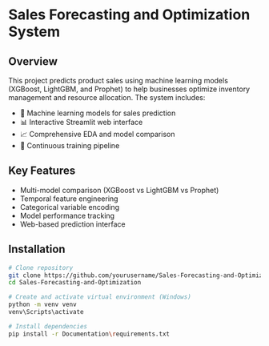 # Sales Forecasting and Optimization System

## Overview
This project predicts product sales using machine learning models (XGBoost, LightGBM, and Prophet) to help businesses optimize inventory management and resource allocation. The system includes:

- 🧠 Machine learning models for sales prediction
- 📊 Interactive Streamlit web interface
- 📈 Comprehensive EDA and model comparison
- 🔄 Continuous training pipeline

## Key Features
- Multi-model comparison (XGBoost vs LightGBM vs Prophet)
- Temporal feature engineering
- Categorical variable encoding
- Model performance tracking
- Web-based prediction interface

## Installation
```bash
# Clone repository
git clone https://github.com/yourusername/Sales-Forecasting-and-Optimization.git
cd Sales-Forecasting-and-Optimization

# Create and activate virtual environment (Windows)
python -m venv venv
venv\Scripts\activate

# Install dependencies
pip install -r Documentation\requirements.txt